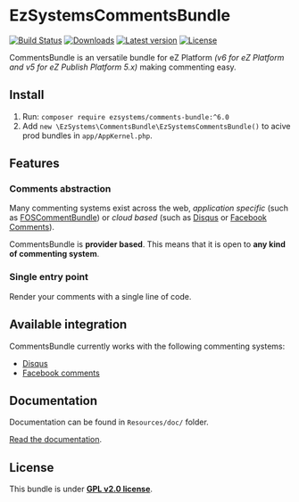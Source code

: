 # EzSystemsCommentsBundle

[![Build Status](https://img.shields.io/travis/ezsystems/CommentsBundle.svg?style=flat-square&branch=master)](https://travis-ci.org/ezsystems/CommentsBundle)
[![Downloads](https://img.shields.io/packagist/dt/ezsystems/comments-bundle.svg?style=flat-square)](https://packagist.org/packages/ezsystems/comments-bundle/stats)
[![Latest version](https://img.shields.io/github/release/ezsystems/CommentsBundle.svg?style=flat-square)](https://github.com/ezsystems/CommentsBundle/releases)
[![License](https://img.shields.io/packagist/l/ezsystems/comments-bundle.svg?style=flat-square)](LICENSE)


CommentsBundle is an versatile bundle for eZ Platform *(v6 for eZ Platform and v5 for eZ Publish Platform 5.x)* making commenting easy.

## Install
1. Run: `composer require ezsystems/comments-bundle:^6.0`
2. Add `new \EzSystems\CommentsBundle\EzSystemsCommentsBundle()` to acive prod bundles in `app/AppKernel.php`.

## Features

### Comments abstraction 
Many commenting systems exist across the web, *application specific* (such as
[FOSCommentBundle](https://github.com/FriendsOfSymfony/FOSCommentBundle)) or *cloud based* 
(such as [Disqus](http://disqus.com) or [Facebook Comments](https://developers.facebook.com/docs/reference/plugins/comments/)).

CommentsBundle is **provider based**. This means that it is open to **any kind of commenting system**.

### Single entry point
Render your comments with a single line of code.

## Available integration

CommentsBundle currently works with the following commenting systems:
* [Disqus](Resources/doc/02-configuration.md#disqus)
* [Facebook comments](Resources/doc/02-configuration.md#facebook)

## Documentation

Documentation can be found in `Resources/doc/` folder.

[Read the documentation](Resources/doc/index.md).

## License

This bundle is under **[GPL v2.0 license](http://www.gnu.org/licenses/gpl-2.0.html)**.
